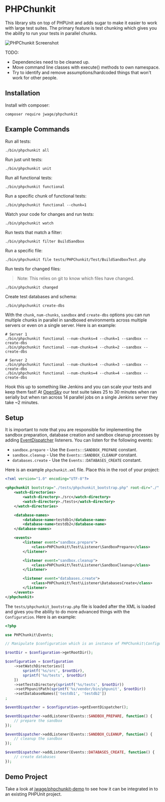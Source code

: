 # PHPChunkit

This library sits on top of PHPUnit and adds sugar to make it easier to work with large test suites.
The primary feature is test chunking which gives you the ability to run your tests in parallel chunks.

![PHPChunkit Screenshot](https://raw.githubusercontent.com/jwage/PHPChunkit/master/docs/phpchunkit.png)

TODO:

- Dependencies need to be cleaned up.
- Move command line classes with execute() methods to own namespace.
- Try to identify and remove assumptions/hardcoded things that won't work for other people.

## Installation

Install with composer:

    composer require jwage/phpchunkit

## Example Commands

Run all tests:

    ./bin/phpchunkit all

Run just unit tests:

    ./bin/phpchunkit unit

Run all functional tests:

    ./bin/phpchunkit functional

Run a specific chunk of functional tests:

    ./bin/phpchunkit functional --chunk=1

Watch your code for changes and run tests:

    ./bin/phpchunkit watch

Run tests that match a filter:

    ./bin/phpchunkit filter BuildSandbox

Run a specific file:

    ./bin/phpchunkit file tests/PHPChunkit/Test/BuildSandboxTest.php

Run tests for changed files:

> Note: This relies on git to know which files have changed.

    ./bin/phpchunkit changed

Create test databases and schema:

    ./bin/phpchunkit create-dbs

With the `chunk`, `num-chunks`, `sandbox` and `create-dbs` options you can run multiple
chunks in parallel in sandboxed environments across multiple servers or even on a single server.
Here is an example:

    # Server 1
    ./bin/phpchunkit functional --num-chunks=4 --chunk=1 --sandbox --create-dbs
    ./bin/phpchunkit functional --num-chunks=4 --chunk=2 --sandbox --create-dbs

    # Server 2
    ./bin/phpchunkit functional --num-chunks=4 --chunk=3 --sandbox --create-dbs
    ./bin/phpchunkit functional --num-chunks=4 --chunk=4 --sandbox --create-dbs

Hook this up to something like Jenkins and you can scale your tests and keep them fast!
At [OpenSky](https://www.opensky.com) our test suite takes 25 to 30 minutes when ran serially
but when ran across 14 parallel jobs on a single Jenkins server they take ~2 minutes.

## Setup

It is important to note that you are responsible for implementing the sandbox preparation,
database creation and sandbox cleanup processes by adding [EventDispatcher](http://symfony.com/doc/current/components/event_dispatcher.html) listeners. You can listen for the following events:

- `sandbox.prepare` - Use the `Events::SANDBOX_PREPARE` constant.
- `sandbox.cleanup` - Use the `Events::SANDBOX_CLEANUP` constant.
- `databases.create` - Use the `Events::DATABASES_CREATE` constant.

Here is an example `phpchunkit.xml` file. Place this in the root of your project:

```xml
<?xml version="1.0" encoding="UTF-8"?>

<phpchunkit bootstrap="./tests/phpchunkit_bootstrap.php" root-dir="./" tests-dir="./tests" phpunit-path="./vendor/bin/phpunit">
    <watch-directories>
        <watch-directory>./src</watch-directory>
        <watch-directory>./tests</watch-directory>
    </watch-directories>

    <database-names>
        <database-name>testdb1</database-name>
        <database-name>testdb2</database-name>
    </database-names>

    <events>
        <listener event="sandbox.prepare">
            <class>PHPChunkit\Test\Listener\SandboxPrepare</class>
        </listener>

        <listener event="sandbox.cleanup">
            <class>PHPChunkit\Test\Listener\SandboxCleanup</class>
        </listener>

        <listener event="databases.create">
            <class>PHPChunkit\Test\Listener\DatabasesCreate</class>
        </listener>
    </events>
</phpchunkit>
```

The `tests/phpchunkit_bootstrap.php` file is loaded after the XML is loaded
and gives you the ability to do more advanced things with the `Configuration`.
Here is an example:

```php
<?php

use PHPChunkit\Events;

// Manipulate $configuration which is an instance of PHPChunkit\Configuration

$rootDir = $configuration->getRootDir();

$configuration = $configuration
    ->setWatchDirectories([
        sprintf('%s/src', $rootDir),
        sprintf('%s/tests', $rootDir)
    ])
    ->setTestsDirectory(sprintf('%s/tests', $rootDir))
    ->setPhpunitPath(sprintf('%s/vendor/bin/phpunit', $rootDir))
    ->setDatabaseNames(['testdb1', 'testdb2'])
;

$eventDispatcher = $configuration->getEventDispatcher();

$eventDispatcher->addListener(Events::SANDBOX_PREPARE, function() {
    // prepare the sandbox
});

$eventDispatcher->addListener(Events::SANDBOX_CLEANUP, function() {
    // cleanup the sandbox
});

$eventDispatcher->addListener(Events::DATABASES_CREATE, function() {
    // create databases
});
```

## Demo Project

Take a look at [jwage/phpchunkit-demo](https://github.com/jwage/phpchunkit-demo) to see how it can be integrated in to an existing PHPUnit project.
